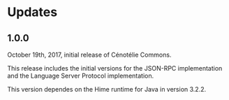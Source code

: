 # Updates

## 1.0.0

October 19th, 2017, initial release of Cénotélie Commons.

This release includes the initial versions for the JSON-RPC implementation and the Language Server Protocol implementation.

This version dependes on the Hime runtime for Java in version 3.2.2.

